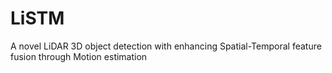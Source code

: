 # LiSTM
A novel LiDAR 3D object detection with enhancing Spatial-Temporal feature fusion through Motion estimation
